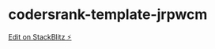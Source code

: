 # codersrank-template-jrpwcm

[Edit on StackBlitz ⚡️](https://stackblitz.com/edit/codersrank-template-jrpwcm)